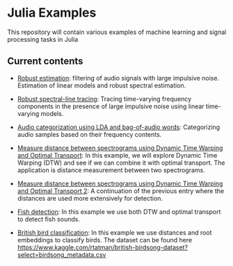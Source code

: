 # Julia Examples
This repository will contain various examples of machine learning and signal processing tasks in Julia

## Current contents
- [Robust estimation](https://nbviewer.jupyter.org/github/baggepinnen/julia_examples/blob/master/identification_robust.ipynb): filtering of audio signals with large impulsive noise. Estimation of linear models and robust spectral estimation.

- [Robust spectral-line tracing](https://nbviewer.jupyter.org/github/baggepinnen/julia_examples/blob/master/robust_chirp_tracing.ipynb): Tracing time-varying frequency components in the presence of large impulsive noise using linear time-varying models.


- [Audio categorization using LDA and bag-of-audio words](https://nbviewer.jupyter.org/github/baggepinnen/julia_examples/blob/master/audio_topics.ipynb): Categorizing audio samples based on their frequency contents.

- [Measure distance between spectrograms using Dynamic Time Warping and Optimal Transport](https://nbviewer.jupyter.org/github/baggepinnen/julia_examples/blob/master/frequency_warping.ipynb): In this example, we will explore Dynamic Time Warping (DTW) and see if we can combine it with optimal transport. The application is distance measurement between two spectrograms.


- [Measure distance between spectrograms using Dynamic Time Warping and Optimal Transport 2](https://nbviewer.jupyter.org/github/baggepinnen/julia_examples/blob/master/frequency_warping2.ipynb): A continuation of the previous entry where the distances are used more extensively for detection.

- [Fish detection](https://nbviewer.jupyter.org/github/baggepinnen/julia_examples/blob/master/fish_detection.ipynb): In this example we use both DTW and optimal transport to detect fish sounds.


- [British bird classification](https://nbviewer.jupyter.org/github/baggepinnen/julia_examples/blob/master/british_birds.ipynb): In this example we use distances and root embeddings to classify birds. The dataset can be found here https://www.kaggle.com/rtatman/british-birdsong-dataset?select=birdsong_metadata.csv
